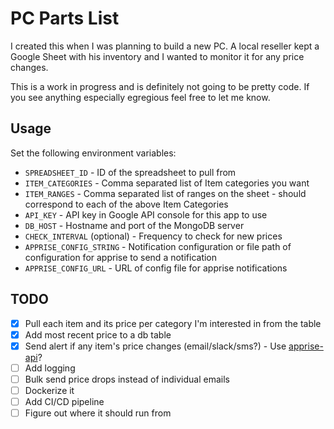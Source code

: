 # PC Parts List
I created this when I was planning to build a new PC. A local reseller kept a Google Sheet with his inventory
and I wanted to monitor it for any price changes.

This is a work in progress and is definitely not going to be pretty code. If you see anything especially
egregious feel free to let me know.

## Usage
Set the following environment variables:
- `SPREADSHEET_ID` - ID of the spreadsheet to pull from
- `ITEM_CATEGORIES` - Comma separated list of Item categories you want
- `ITEM_RANGES` - Comma separated list of ranges on the sheet - should correspond to each of the above Item Categories
- `API_KEY` - API key in Google API console for this app to use
- `DB_HOST` - Hostname and port of the MongoDB server
- `CHECK_INTERVAL` (optional) - Frequency to check for new prices
- `APPRISE_CONFIG_STRING` - Notification configuration or file path of configuration for apprise to send a notification
- `APPRISE_CONFIG_URL` - URL of config file for apprise notifications

## TODO
- [x] Pull each item and its price per category I'm interested in from the table
- [x] Add most recent price to a db table
- [x] Send alert if any item's price changes (email/slack/sms?) - Use [apprise-api](https://github.com/bkonicek/apprise-api)?
- [ ] Add logging
- [ ] Bulk send price drops instead of individual emails
- [ ] Dockerize it
- [ ] Add CI/CD pipeline
- [ ] Figure out where it should run from